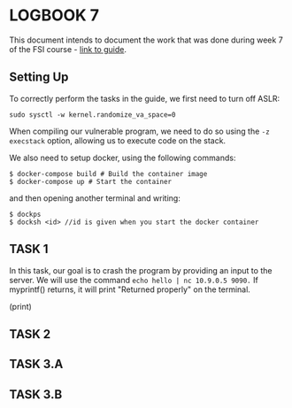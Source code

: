 # LOGBOOK 7

This document intends to document the work that was done during week 7 of the FSI course - [link to guide](https://seedsecuritylabs.org/Labs_20.04/Files/Format_String/Format_String.pdf).

## Setting Up

To correctly perform the tasks in the guide, we first need to turn off ASLR:

```
sudo sysctl -w kernel.randomize_va_space=0
```

When compiling our vulnerable program, we need to do so using the ```-z execstack``` option, allowing us to execute code on the stack.

We also need to setup docker, using the following commands:

```
$ docker-compose build # Build the container image
$ docker-compose up # Start the container
```

and then opening another terminal and writing:
```
$ dockps
$ docksh <id> //id is given when you start the docker container
```

## TASK 1

In this task, our goal is to crash the program by providing an input to the server.
We will use the command ```echo hello | nc 10.9.0.5 9090.```
If myprintf() returns, it will print "Returned properly" on the terminal.

(print)

## TASK 2

## TASK 3.A

## TASK 3.B
